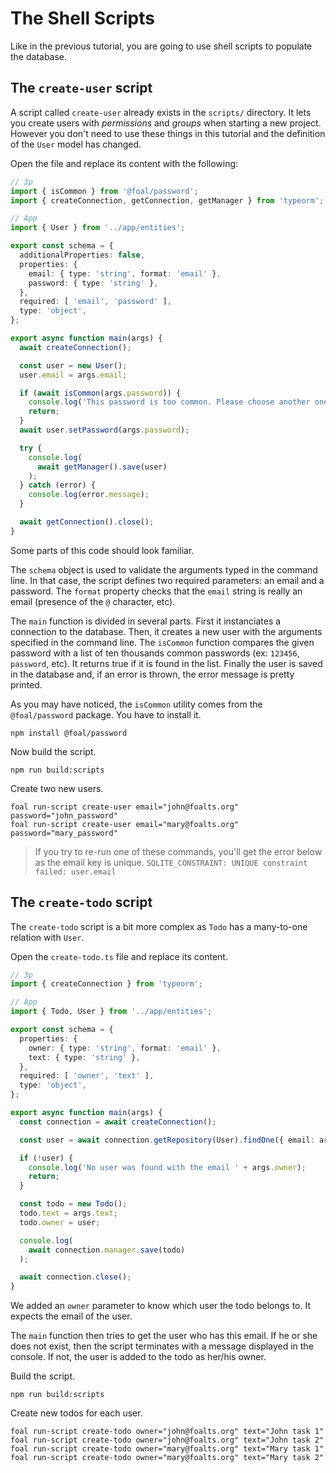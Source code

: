 # The Shell Scripts

Like in the previous tutorial, you are going to use shell scripts to populate the database.

## The `create-user` script

A script called `create-user` already exists in the `scripts/` directory. It lets you create users with *permissions* and *groups* when starting a new project. However you don't need to use these things in this tutorial and the definition of the `User` model has changed.

Open the file and replace its content with the following:

```typescript
// 3p
import { isCommon } from '@foal/password';
import { createConnection, getConnection, getManager } from 'typeorm';

// App
import { User } from '../app/entities';

export const schema = {
  additionalProperties: false,
  properties: {
    email: { type: 'string', format: 'email' },
    password: { type: 'string' },
  },
  required: [ 'email', 'password' ],
  type: 'object',
};

export async function main(args) {
  await createConnection();

  const user = new User();
  user.email = args.email;

  if (await isCommon(args.password)) {
    console.log('This password is too common. Please choose another one.');
    return;
  }
  await user.setPassword(args.password);

  try {
    console.log(
      await getManager().save(user)
    );
  } catch (error) {
    console.log(error.message);
  }

  await getConnection().close();
}

```

Some parts of this code should look familiar.

The `schema` object is used to validate the arguments typed in the command line. In that case, the script defines two required parameters: an email and a password. The `format` property checks that the `email` string is really an email (presence of the `@` character, etc). 

The `main` function is divided in several parts. First it instanciates a connection to the database. Then, it creates a new user with the arguments specified in the command line. The `isCommon` function compares the given password with a list of ten thousands common passwords (ex: `123456`, `password`, etc). It returns true if it is found in the list. Finally the user is saved in the database and, if an error is thrown, the error message is pretty printed.

As you may have noticed, the `isCommon` utility comes from the `@foal/password` package. You have to install it.

```
npm install @foal/password
```

Now build the script.

```
npm run build:scripts
```

Create two new users.

```
foal run-script create-user email="john@foalts.org" password="john_password"
foal run-script create-user email="mary@foalts.org" password="mary_password"
```

> If you try to re-run one of these commands, you'll get the error below as the email key is unique.
> `SQLITE_CONSTRAINT: UNIQUE constraint failed: user.email`

## The `create-todo` script

The `create-todo` script is a bit more complex as `Todo` has a many-to-one relation with `User`.

Open the `create-todo.ts` file and replace its content.

```typescript
// 3p
import { createConnection } from 'typeorm';

// App
import { Todo, User } from '../app/entities';

export const schema = {
  properties: {
    owner: { type: 'string', format: 'email' },
    text: { type: 'string' },
  },
  required: [ 'owner', 'text' ],
  type: 'object',
};

export async function main(args) {
  const connection = await createConnection();

  const user = await connection.getRepository(User).findOne({ email: args.owner });

  if (!user) {
    console.log('No user was found with the email ' + args.owner);
    return;
  }

  const todo = new Todo();
  todo.text = args.text;
  todo.owner = user;

  console.log(
    await connection.manager.save(todo)
  );

  await connection.close();
}

```

We added an `owner` parameter to know which user the todo belongs to. It expects the email of the user.

The `main` function then tries to get the user who has this email. If he or she does not exist, then the script terminates with a message displayed in the console. If not, the user is added to the todo as her/his owner.

Build the script.

```
npm run build:scripts
```

Create new todos for each user.

```
foal run-script create-todo owner="john@foalts.org" text="John task 1"
foal run-script create-todo owner="john@foalts.org" text="John task 2"
foal run-script create-todo owner="mary@foalts.org" text="Mary task 1"
foal run-script create-todo owner="mary@foalts.org" text="Mary task 2"
```
